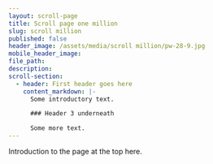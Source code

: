 ```yaml
---
layout: scroll-page
title: Scroll page one million
slug: scroll million
published: false
header_image: /assets/media/scroll million/pw-28-9.jpg
mobile_header_image:
file_path:
description:
scroll-section:
  - header: First header goes here
    content_markdown: |-
      Some introductory text.

      ### Header 3 underneath

      Some more text.
---
```


Introduction to the page at the top here.
